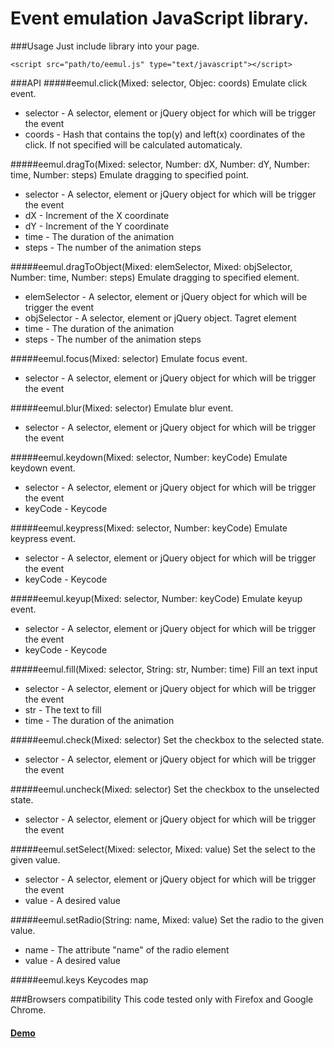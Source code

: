 Event emulation JavaScript library.
===================

###Usage
Just include library into your page.

<pre><code>&lt;script src="path/to/eemul.js" type="text/javascript">&lt;/script>
</code></pre>

###API
#####eemul.click(Mixed: selector, Objec: coords)
Emulate click event.
 * selector - A selector, element or jQuery object for which will be trigger the event
 * coords - Hash that contains the top(y) and left(x) coordinates of the click. If not specified will be calculated automaticaly.

#####eemul.dragTo(Mixed: selector, Number: dX, Number: dY, Number: time, Number: steps)
Emulate dragging to specified point.
 * selector - A selector, element or jQuery object for which will be trigger the event
 * dX       - Increment of the X coordinate
 * dY       - Increment of the Y coordinate
 * time     - The duration of the animation
 * steps    - The number of the animation steps

#####eemul.dragToObject(Mixed: elemSelector, Mixed: objSelector, Number: time, Number: steps)
Emulate dragging to specified element.
 * elemSelector - A selector, element or jQuery object for which will be trigger the event
 * objSelector  - A selector, element or jQuery object. Tagret element
 * time         - The duration of the animation
 * steps        - The number of the animation steps

#####eemul.focus(Mixed: selector)
Emulate focus event.
 * selector - A selector, element or jQuery object for which will be trigger the event

#####eemul.blur(Mixed: selector)
Emulate blur event.
 * selector - A selector, element or jQuery object for which will be trigger the event

#####eemul.keydown(Mixed: selector, Number: keyCode)
Emulate keydown event.
 * selector - A selector, element or jQuery object for which will be trigger the event
 * keyCode  - Keycode

#####eemul.keypress(Mixed: selector, Number: keyCode)
Emulate keypress event.
 * selector - A selector, element or jQuery object for which will be trigger the event
 * keyCode  - Keycode

#####eemul.keyup(Mixed: selector, Number: keyCode)
Emulate keyup event.
 * selector - A selector, element or jQuery object for which will be trigger the event
 * keyCode  - Keycode

#####eemul.fill(Mixed: selector, String: str, Number: time)
Fill an text input
 * selector - A selector, element or jQuery object for which will be trigger the event
 * str      - The text to fill 
 * time     - The duration of the animation

#####eemul.check(Mixed: selector)
Set the checkbox to the selected state.
 * selector - A selector, element or jQuery object for which will be trigger the event

#####eemul.uncheck(Mixed: selector)
Set the checkbox to the unselected state.
 * selector - A selector, element or jQuery object for which will be trigger the event

#####eemul.setSelect(Mixed: selector, Mixed: value)
Set the select to the given value.
 * selector - A selector, element or jQuery object for which will be trigger the event
 * value    - A desired value

#####eemul.setRadio(String: name, Mixed: value)
Set the radio to the given value.
 * name  - The attribute "name" of the radio element
 * value - A desired value

#####eemul.keys
Keycodes map

###Browsers compatibility
This code tested only with Firefox and Google Chrome.

#### [Demo](http://4031651.github.com/eemul/)